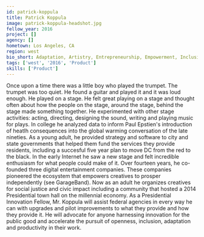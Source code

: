 ```yaml
---
id: patrick-koppula
title: Patrick Koppula
image: patrick-koppula-headshot.jpg
fellow_year: 2016
project: []
agency: []
hometown: Los Angeles, CA
region: west
bio_short: Adaptation, Artistry, Entrepreneurship, Empowerment, Inclusion, Innovation, Productivity, Prosperity, Science, Systems & Virtue
tags: ['west', '2016', 'Product']
skills: ['Product']
---
```


Once upon a time there was a little boy who played the trumpet. The trumpet was too quiet. He found a guitar and played it and it was loud enough. He played on a stage. He felt great playing on a stage and thought often about how the people on the stage, around the stage, behind the stage made something together. He experimented with other stage activities: acting, directing, designing the sound, writing and playing music for plays. In college he analyzed data to inform Paul Epstien's introduction of heatlh consequences into the global warming conversation of the late nineties. As a young adult, he provided strategy and software to city and state governments that helped them fund the services they provide residents, including a succesful five year plan to move DC from the red to the black. In the early Internet he saw a new stage and felt incredible enthusiasm for what people could make of it. Over fourteen years, he co-founded three digital entertainment companies. These companies pioneered the ecosystem that empowers creatives to prosper independently (see GarageBand). Now as an adult he organizes creatives for social justice and civic impact including a community that hosted a 2014 Presidential town hall on the millennial economy. As a Presidential Innovation Fellow, Mr. Koppula will assist federal agencies in every way he can with upgrades and pilot improvements to what they provide and how they provide it. He will advocate for anyone harnessing innovation for the public good and accelerate the pursuit of openness, inclusion, adaptation and productivity in their work.
